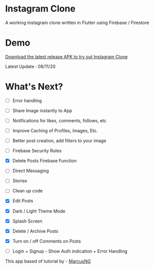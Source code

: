# Instagram Clone
A working Instagram clone written in Flutter using Firebase / Firestore

# Demo
[Download the latest release APK to try out Instagram Clone](https://github.com/Edenik/Flutter-Instagram-Clone/raw/main/media/app-release.apk) 

Latest Update : 08/11/20



# What's Next?
 - [ ] Error handling
 - [ ] Share Image instantly to App
 - [ ] Notificaitons for likes, comments, follows, etc
 - [ ] Improve Caching of Profiles, Images, Etc.
 - [ ] Better post creation, add filters to your image
 - [ ] Firebase Security Rules
 - [X] Delete Posts Firebase Function
 - [ ] Direct Messaging
 - [ ] Stories
 - [ ] Clean up code
 - [X] Edit Posts
 - [X] Dark / Light Theme Mode
 - [X] Splash Screen
 - [X] Delete / Archive Posts
 - [X] Turn on / off Comments on Posts
 - [ ] Login + Signup - Show Auth indication + Error Handling


This app based of tutorial by -
[MarcusNG](https://marcusng.com/)








